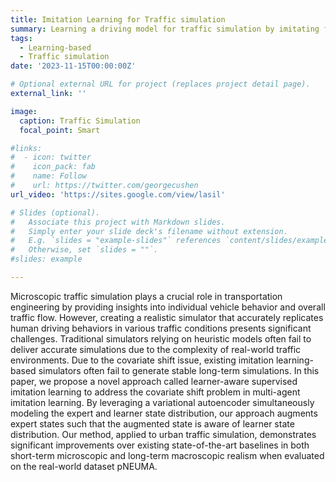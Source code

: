 ```yaml
---
title: Imitation Learning for Traffic simulation
summary: Learning a driving model for traffic simulation by imitating from real-world traffic data.
tags:
  - Learning-based
  - Traffic simulation
date: '2023-11-15T00:00:00Z'

# Optional external URL for project (replaces project detail page).
external_link: ''

image:
  caption: Traffic Simulation
  focal_point: Smart

#links:
#  - icon: twitter
#    icon_pack: fab
#    name: Follow
#    url: https://twitter.com/georgecushen
url_video: 'https://sites.google.com/view/lasil'

# Slides (optional).
#   Associate this project with Markdown slides.
#   Simply enter your slide deck's filename without extension.
#   E.g. `slides = "example-slides"` references `content/slides/example-slides.md`.
#   Otherwise, set `slides = ""`.
#slides: example

---
```


Microscopic traffic simulation plays a crucial role in transportation engineering by providing insights into individual vehicle behavior and overall traffic flow. However, creating a realistic simulator that accurately replicates human driving behaviors in various traffic conditions presents significant challenges. Traditional simulators relying on heuristic models often fail to deliver accurate simulations due to the complexity of real-world traffic environments. Due to the covariate shift issue, existing imitation learning-based simulators often fail to generate stable long-term simulations. In this paper, we propose a novel approach called learner-aware supervised imitation learning to address the covariate shift problem in multi-agent imitation learning. By leveraging a variational autoencoder simultaneously modeling the expert and learner state distribution, our approach augments expert states such that the augmented state is aware of learner state distribution. Our method, applied to urban traffic simulation, demonstrates significant improvements over existing state-of-the-art baselines in both short-term microscopic and long-term macroscopic realism when evaluated on the real-world dataset pNEUMA.
  
